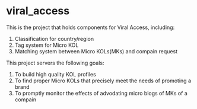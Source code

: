 # viral_access
This is the project that holds components for Viral Access, including:
1. Classification for country/region
2. Tag system for Micro KOL
3. Matching system between Micro KOLs(MKs) and compain request

This project servers the following goals:
1. To build high quality KOL profiles
2. To find proper Micro KOLs that precisely meet the needs of promoting a brand
3. To promptly monitor the effects of advodating micro blogs of MKs of a compain
